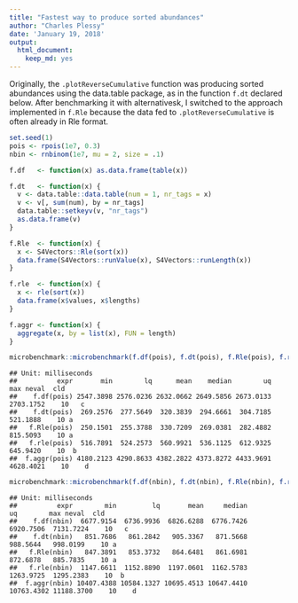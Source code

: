 ```yaml
---
title: "Fastest way to produce sorted abundances"
author: "Charles Plessy"
date: 'January 19, 2018'
output: 
  html_document: 
    keep_md: yes
---
```


Originally, the `.plotReverseCumulative` function was producing sorted abundances
using the data.table package, as in the function `f.dt` declared below.  After
benchmarking it with alternativesk, I switched to the approach implemented in
`f.Rle` because the data fed to `.plotReverseCumulative` is often already in
Rle format.




```r
set.seed(1)
pois <- rpois(1e7, 0.3)
nbin <- rnbinom(1e7, mu = 2, size = .1)
```


```r
f.df   <- function(x) as.data.frame(table(x))

f.dt   <- function(x) {
  v <- data.table::data.table(num = 1, nr_tags = x)
  v <- v[, sum(num), by = nr_tags]
  data.table::setkeyv(v, "nr_tags")
  as.data.frame(v)
}

f.Rle  <- function(x) {
  x <- S4Vectors::Rle(sort(x))
  data.frame(S4Vectors::runValue(x), S4Vectors::runLength(x))
}

f.rle  <- function(x) {
  x <- rle(sort(x))
  data.frame(x$values, x$lengths)
}

f.aggr <- function(x) {
  aggregate(x, by = list(x), FUN = length)
}
```


```r
microbenchmark::microbenchmark(f.df(pois), f.dt(pois), f.Rle(pois), f.rle(pois), f.aggr(pois), times = 10)
```

```
## Unit: milliseconds
##          expr       min        lq      mean    median        uq       max neval  cld
##    f.df(pois) 2547.3898 2576.0236 2632.0662 2649.5856 2673.0133 2703.1752    10   c 
##    f.dt(pois)  269.2576  277.5649  320.3839  294.6661  304.7185  521.1888    10 a   
##   f.Rle(pois)  250.1501  255.3788  330.7209  269.0381  282.4882  815.5093    10 a   
##   f.rle(pois)  516.7891  524.2573  560.9921  536.1125  612.9325  645.9420    10  b  
##  f.aggr(pois) 4180.2123 4290.8633 4382.2822 4373.8272 4433.9691 4628.4021    10    d
```


```r
microbenchmark::microbenchmark(f.df(nbin), f.dt(nbin), f.Rle(nbin), f.rle(nbin), f.aggr(nbin), times = 10)
```

```
## Unit: milliseconds
##          expr        min         lq       mean     median         uq        max neval  cld
##    f.df(nbin)  6677.9154  6736.9936  6826.6288  6776.7426  6920.7506  7131.7224    10   c 
##    f.dt(nbin)   851.7686   861.2842   905.3367   871.5668   988.5644   998.0199    10 a   
##   f.Rle(nbin)   847.3891   853.3732   864.6481   861.6981   872.6878   885.7835    10 a   
##   f.rle(nbin)  1147.6611  1152.8890  1197.0601  1162.5783  1263.9725  1295.2383    10  b  
##  f.aggr(nbin) 10407.4388 10584.1327 10695.4513 10647.4410 10763.4302 11188.3700    10    d
```
